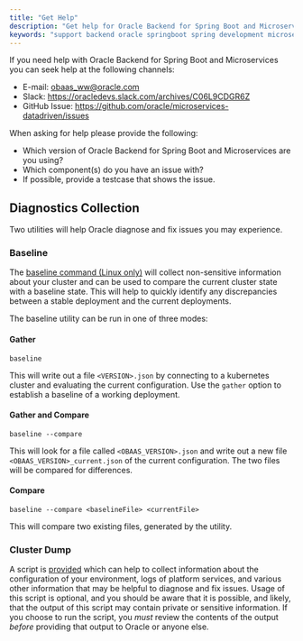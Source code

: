 ```yaml
---
title: "Get Help"
description: "Get help for Oracle Backend for Spring Boot and Microservices"
keywords: "support backend oracle springboot spring development microservices database"
---
```

If you need help with Oracle Backend for Spring Boot and Microservices you can seek help at the following channels:

- E-mail: obaas_ww@oracle.com
- Slack: https://oracledevs.slack.com/archives/C06L9CDGR6Z
- GitHub Issue: https://github.com/oracle/microservices-datadriven/issues

When asking for help please provide the following:

- Which version of Oracle Backend for Spring Boot and Microservices are you using?
- Which component(s) do you have an issue with?
- If possible, provide a testcase that shows the issue.

## Diagnostics Collection

Two utilities will help Oracle diagnose and fix issues you may experience. 

### Baseline

The [baseline command (Linux only)](https://raw.githubusercontent.com/oracle/microservices-datadriven/main/support/baseline) will collect non-sensitive information about your cluster and can be used to compare the current cluster state with a baseline state.  This will help to quickly identify any discrepancies between a stable deployment and the current deployments.

The baseline utility can be run in one of three modes:

#### Gather

`baseline`

This will write out a file `<VERSION>.json` by connecting to a kubernetes cluster and evaluating the current configuration.  Use the `gather` option to establish a baseline of a working deployment.

#### Gather and Compare

`baseline --compare`

This will look for a file called `<OBAAS_VERSION>.json` and write out a new file `<OBAAS_VERSION>_current.json` of the current configuration.  The two files will be compared for differences.

#### Compare

`baseline --compare <baselineFile> <currentFile>`

This will compare two existing files, generated by the utility.

### Cluster Dump

A script is [provided](https://github.com/oracle/microservices-datadriven/blob/main/support/collect-info.sh) which can help to collect information about the configuration of your environment, logs of platform services, and various other information that may be helpful to diagnose and fix issues.   Usage of this script is optional, and you should be aware that it is possible, and likely, that the output of this script may contain private or sensitive information.  If you choose to run the script, you *must* review the contents of the output *before* providing that output to Oracle or anyone else.
